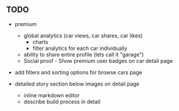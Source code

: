 ## TODO

- premium

  - global analytics (car views, car shares, car likes)
    - charts
    - filter analytics for each car individually
  - ability to share entire profile (lets call it "garage")
  - Social proof - Show premium user badges on car detail page

- add filters and sorting options for browse cars page

- detailed story section below images on detail page
  - inline markdown editor
  - describe build process in detail
